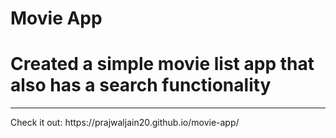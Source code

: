 # Movie App
<h1>Created a simple movie list app that also has a search functionality</h1><hr>
Check it out: https://prajwaljain20.github.io/movie-app/
